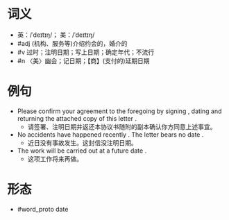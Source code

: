 # 词义
- 英：/ˈdeɪtɪŋ/； 美：/ˈdeɪtɪŋ/
- #adj (机构、服务等)介绍约会的，婚介的
- #v 过时；注明日期；写上日期；确定年代；不流行
- #n 〈美〉幽会；记日期；【商】(支付的)延期日期
# 例句
- Please confirm your agreement to the foregoing by signing , dating and returning the attached copy of this letter .
	- 请签署、注明日期并返还本协议书随附的副本确认你方同意上述事宜。
- No accidents have happened recently . The letter bears no date .
	- 近日没有事故发生。这封信没注明日期。
- The work will be carried out at a future date .
	- 这项工作将来再做。
# 形态
- #word_proto date
